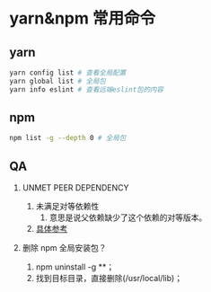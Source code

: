 # yarn&npm 常用命令

## yarn

```bash
yarn config list # 查看全局配置
yarn global list # 全局包
yarn info eslint # 查看远端eslint包的内容
```

## npm

```bash
npm list -g --depth 0 # 全局包
```

## QA

1. UNMET PEER DEPENDENCY

   1. 未满足对等依赖性
      1. 意思是说父依赖缺少了这个依赖的对等版本。
   2. [具体参考](https://blog.51cto.com/u_15080021/2586133)

2. 删除 npm 全局安装包？
   1. npm uninstall -g \*\*；
   2. 找到目标目录，直接删除(/usr/local/lib)；
